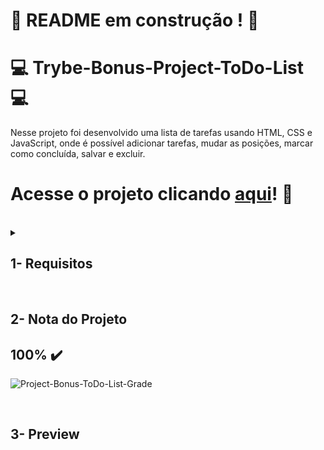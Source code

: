 # :construction: README em construção ! :construction:

# :computer: Trybe-Bonus-Project-ToDo-List :computer:

Nesse projeto foi desenvolvido uma lista de tarefas usando HTML, CSS e JavaScript, onde é possível adicionar tarefas, mudar as posições, marcar como concluída, salvar e excluir.

# Acesse o projeto clicando [aqui]()! :green_heart:

<br />

<details>
<summary>
  
## 1- Requisitos
  
</summary>
 
### 1 - Adicione à sua lista o título "Minha Lista de Tarefas" em uma tag `<header>`

<strong>Adicione uma tag <code>header</code> com o conteúdo "Minha Lista de Tarefas"</strong><br />

### 2 - Adicione abaixo do título um parágrafo com o texto "Clique duas vezes em um item para marcá-lo como completo"

<strong>Adicione abaixo do título "Minha Lista de Tarefas" um parágrafo com id="funcionamento" e com o conteúdo do texto "Clique duas vezes em um item para marcá-lo como completo"</strong><br />

### 3 - Adicione um input onde a pessoa usuária poderá digitar o nome do item que deseja adicionar à lista

<strong>Adicione um input com o id="texto-tarefa" onde a pessoa usuária poderá digitar o nome do item que deseja adicionar à lista</strong><br />

### 4 - Adicione uma lista ordenada de tarefas

<strong>Adicione uma lista ordenada de tarefas com o id="lista-tarefas"</strong><br />

### 5 - Adicione um botão e, ao clicar nesse botão, um novo item deverá ser criado ao final da lista e o texto do input deve ser limpo

<strong>Adicione um botão com id="criar-tarefa" e, ao clicar nesse botão, um novo item deverá ser criado ao final da lista e o texto do input deve ser limpo</strong><br />

### 6 - Adicione três novas tarefas e ordene todas as tarefas da lista por ordem de criação

<strong>Adicione três tarefas à lista de tarefas e garanta que as tarefas adicionadas à lista não apareçam em uma ordem diferente da que foram criadas. Por exemplo, ao adicionar as tarefas `Fazer exercícios do bloco 4`, `Segunda tarefa` e `Anotar dicas de JS`, elas devem constar na lista exatamente nessa ordem.</strong><br />

### 7 - Clicar em um item da lista deve alterar a cor de fundo do item para cinza

<strong>Ao clicar em um item da lista, este deve adquirir a cor adicionada à folha de estilo com o padrão: `background-color: nome-da-cor`, não sendo permitido qualquer outro padrão de nomenclatura de cores.</strong><br />

### 8 - Não deve ser possível selecionar mais de um elemento da lista ao mesmo tempo

<strong>Não deve ser possível selecionar mais de um elemento da lista ao mesmo tempo</strong><br />

### 9 - Clicar duas vezes em um item, faz com que ele seja riscado, indicando que foi completado. Deve ser possível desfazer essa ação clicando novamente duas vezes no item

<strong>Crie uma classe CSS com o nome "completed" e defina a propriedade "text-decoration" com o valor "line-through". Utilize a classe CSS "completed" para adicionar o efeito de letra tachada (riscada) às tarefas finalizadas.</strong><br />

### 10 - Adicione um botão que quando clicado deve apagar todos os itens da lista

<strong>Adicione um botão com id="apaga-tudo" que quando clicado deve apagar todos os itens da lista</strong><br />

### 11 - Adicione um botão que quando clicado remove **somente** os elementos finalizados da sua lista

<strong>Adicione um botão com id="remover-finalizados" que quando clicado remove **somente** os elementos finalizados da sua lista</strong><br />

---

## Requisitos Bônus

### 12 - Adicione um botão que salva o conteúdo da lista. Se você fechar e reabrir a página, a lista deve continuar no estado em que estava

<strong>Adicione um botão com id="salvar-tarefas" que salva o conteúdo da lista. Se você fechar e reabrir a página, a lista deve continuar no estado em que estava</strong><br />

### 13 - Adicione dois botões, que permitam mover o item selecionado para cima ou para baixo na lista de tarefas

<strong>Adicione dois botões, um com id="mover-cima" e outro com id="mover-baixo", que permitam mover o item selecionado para cima ou para baixo na lista de tarefas</strong><br />

### 14 - Adicione um botão que, quando clicado, remove o item selecionado

<strong>Adicione um botão com id="remover-selecionado" que, quando clicado, remove o item selecionado</strong><br />

</details>
<br />

## 2- Nota do Projeto

## 100% :heavy_check_mark:

![Project-Bonus-ToDo-List-Grade](https://github.com/FredericoTP/trybe-bonus-project-todo-list/blob/main/images/lista-de-tarefas-grade.png?raw=true)
  
<br />

## 3- Preview
